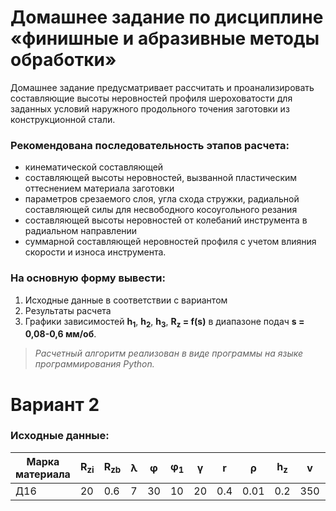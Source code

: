 # Домашнее задание по дисциплине «финишные и абразивные методы обработки»
Домашнее задание предусматривает рассчитать и проанализировать составляющие высоты неровностей профиля шероховатости для заданных условий наружного продольного точения заготовки из конструкционной стали. 
### Рекомендована последовательность этапов расчета: 
- кинематической составляющей
- составляющей высоты неровностей, вызванной пластическим оттеснением материала заготовки
- параметров срезаемого слоя, угла схода стружки, радиальной составляющей силы для несвободного косоугольного резания
- составляющей высоты неровностей от колебаний инструмента в радиальном направлении
- суммарной составляющей неровностей профиля с учетом влияния скорости и износа инструмента.

### На основную форму вывести: 
1. Исходные данные в соответствии с вариантом
2. Результаты расчета
3. Графики зависимостей **h<sub>1</sub>**, **h<sub>2</sub>**, **h<sub>3</sub>**, **R<sub>z</sub> = f(s)** в диапазоне подач **s = 0,08-0,6 мм/об**.

>_Расчетный алгоритм реализован в виде программы на языке программирования Python._
# Вариант 2
### Исходные данные:

| Марка материала | R<sub>zi</sub> | R<sub>zb</sub> | λ | φ | φ<sub>1</sub> | γ | r | ρ | h<sub>z</sub> | v | t | s |
| --------- | --------- | --------- | --------- | --------- | --------- | --------- | --------- | --------- | --------- | --------- | --------- | --------- |
| Д16 | 20 | 0.6 | 7 | 30 | 10 | 20 | 0.4 | 0.01 | 0.2 | 350 | 1 | 0.2 |

